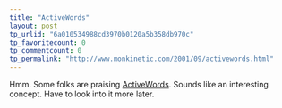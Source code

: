 ```yaml
---
title: "ActiveWords"
layout: post
tp_urlid: "6a010534988cd3970b0120a5b358db970c"
tp_favoritecount: 0
tp_commentcount: 0
tp_permalink: "http://www.monkinetic.com/2001/09/activewords.html"
---
```

Hmm. Some folks are praising <a href="http://www.activewords.com/">ActiveWords</a>. Sounds like an interesting concept. Have to look into it more later.
